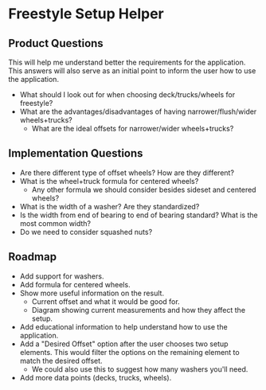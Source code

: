 # Freestyle Setup Helper

## Product Questions

This will help me understand better the requirements for the application. This answers will also serve as an initial point to inform the user how to use the application.

- What should I look out for when choosing deck/trucks/wheels for freestyle?
- What are the advantages/disadvantages of having narrower/flush/wider wheels+trucks?
    - What are the ideal offsets for narrower/wider wheels+trucks?

## Implementation Questions

- Are there different type of offset wheels? How are they different?
- What is the wheel+truck formula for centered wheels?
    - Any other formula we should consider besides sideset and centered wheels?
- What is the width of a washer? Are they standardized?
- Is the width from end of bearing to end of bearing standard? What is the most common width?
- Do we need to consider squashed nuts?

## Roadmap

- Add support for washers.
- Add formula for centered wheels.
- Show more useful information on the result.
  - Current offset and what it would be good for.
  - Diagram showing current measurements and how they affect the setup.
- Add educational information to help understand how to use the application.
- Add a "Desired Offset" option after the user chooses two setup elements. This would filter the options on the remaining element to match the desired offset.
  - We could also use this to suggest how many washers you'll need.
- Add more data points (decks, trucks, wheels).
